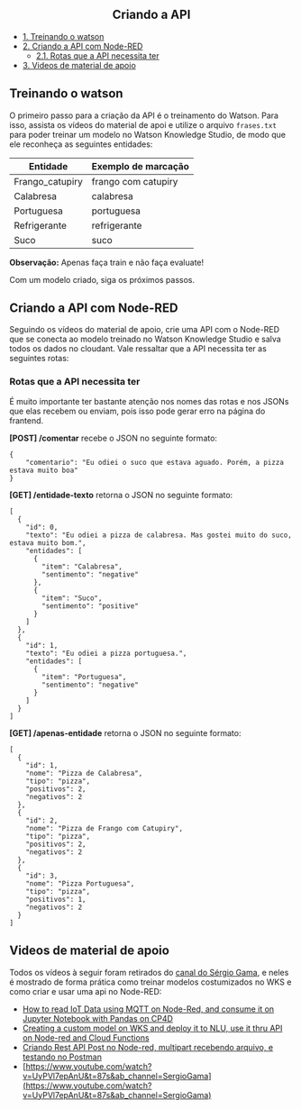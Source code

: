 <h2 align="center">
  Criando a API
</h2>

- [1. Treinando o watson](#treinando-o-watson)
- [2. Criando a API com Node-RED](#criando-a-api-com-node-red)
  - [2.1. Rotas que a API necessita ter](#rotas-que-a-api-necessita-ter)
- [3. Videos de material de apoio](#videos-de-material-de-apoio)

## Treinando o watson

O primeiro passo para a criação da API é o treinamento do Watson. Para isso, assista os vídeos do material de apoi e utilize o arquivo `frases.txt` para poder treinar um modelo no Watson Knowledge Studio, de modo que ele reconheça as seguintes entidades:

<div align="center">

| Entidade        | Exemplo de marcação |
| --------------- | ------------------- |
| Frango_catupiry | frango com catupiry |
| Calabresa       | calabresa           |
| Portuguesa      | portuguesa          |
| Refrigerante    | refrigerante        |
| Suco            | suco                |

</div>

**Observação:** Apenas faça train e não faça evaluate!

Com um modelo criado, siga os próximos passos.

## Criando a API com Node-RED

Seguindo os vídeos do material de apoio, crie uma API com o Node-RED que se conecta ao modelo treinado no Watson Knowledge Studio e salva todos os dados no cloudant. Vale ressaltar que a API necessita ter as seguintes rotas:

### Rotas que a API necessita ter

É muito importante ter bastante atenção nos nomes das rotas e nos JSONs que elas recebem ou enviam, pois isso pode gerar erro na página do frantend.

**[POST] /comentar** recebe o JSON no seguinte formato:

```
{
	"comentario": "Eu odiei o suco que estava aguado. Porém, a pizza estava muito boa"
}
```

**[GET] /entidade-texto** retorna o JSON no seguinte formato:

```
[
  {
    "id": 0,
    "texto": "Eu odiei a pizza de calabresa. Mas gostei muito do suco, estava muito bom.",
    "entidades": [
      {
        "item": "Calabresa",
        "sentimento": "negative"
      },
      {
        "item": "Suco",
        "sentimento": "positive"
      }
    ]
  },
  {
    "id": 1,
    "texto": "Eu odiei a pizza portuguesa.",
    "entidades": [
      {
        "item": "Portuguesa",
        "sentimento": "negative"
      }
    ]
  }
]
```

**[GET] /apenas-entidade** retorna o JSON no seguinte formato:

```
[
  {
    "id": 1,
    "nome": "Pizza de Calabresa",
    "tipo": "pizza",
    "positivos": 2,
    "negativos": 2
  },
  {
    "id": 2,
    "nome": "Pizza de Frango com Catupiry",
    "tipo": "pizza",
    "positivos": 2,
    "negativos": 2
  },
  {
    "id": 3,
    "nome": "Pizza Portuguesa",
    "tipo": "pizza",
    "positivos": 1,
    "negativos": 2
  }
]
```

## Videos de material de apoio

Todos os vídeos à seguir foram retirados do [canal do Sérgio Gama](https://www.youtube.com/c/SergioGama/featured), e neles é mostrado de forma prática como treinar modelos costumizados no WKS e como criar e usar uma api no Node-RED:

- [How to read IoT Data using MQTT on Node-Red, and consume it on Jupyter Notebook with Pandas on CP4D](https://www.youtube.com/watch?v=yT_DIEu6uzA&t=1121s&ab_channel=SergioGama)
- [Creating a custom model on WKS and deploy it to NLU, use it thru API on Node-red and Cloud Functions](https://www.youtube.com/watch?v=Nqyd5rJ0KJU&t=1599s&ab_channel=SergioGama)
- [Criando Rest API Post no Node-red, multipart recebendo arquivo, e testando no Postman](https://www.youtube.com/watch?v=QQt9lZF4SQQ&t=327s&ab_channel=SergioGama)
- [https://www.youtube.com/watch?v=UyPVl7epAnU&t=87s&ab_channel=SergioGama](https://www.youtube.com/watch?v=UyPVl7epAnU&t=87s&ab_channel=SergioGama)
